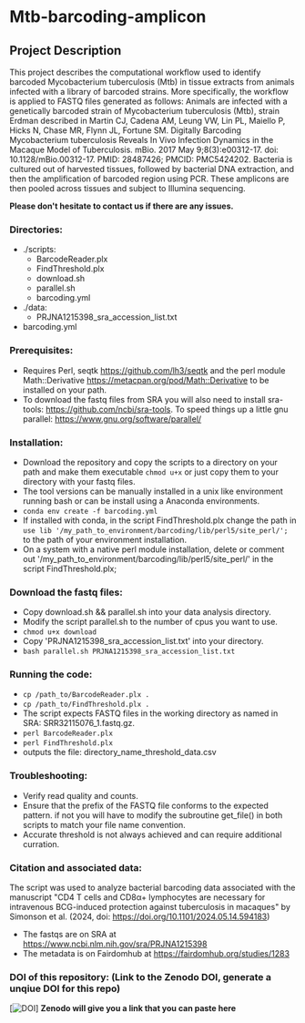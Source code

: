 # Mtb-barcoding-amplicon

## Project Description
This project describes the computational workflow used to identify barcoded Mycobacterium tuberculosis (Mtb) in tissue extracts from animals infected with a library of barcoded strains. More specifically, the workflow is applied to FASTQ files generated as follows: Animals are infected with a genetically barcoded strain of Mycobacterium tuberculosis (Mtb), strain Erdman described in Martin CJ, Cadena AM, Leung VW, Lin PL, Maiello P, Hicks N, Chase MR, Flynn JL, Fortune SM. Digitally Barcoding Mycobacterium tuberculosis Reveals In Vivo Infection Dynamics in the Macaque Model of Tuberculosis. mBio. 2017 May 9;8(3):e00312-17. doi: 10.1128/mBio.00312-17. PMID: 28487426; PMCID: PMC5424202. Bacteria is cultured out of harvested tissues, followed by bacterial DNA extraction, and then the amplification of barcoded region using PCR. These amplicons are then pooled across tissues and subject to Illumina sequencing.

**Please don't hesitate to contact us if there are any issues.**

### Directories:
- ./scripts:
  - BarcodeReader.plx
  - FindThreshold.plx
  - download.sh
  - parallel.sh
  - barcoding.yml
- ./data:
  - PRJNA1215398_sra_accession_list.txt
- barcoding.yml
    
### Prerequisites:
  - Requires Perl, seqtk https://github.com/lh3/seqtk and the perl module Math::Derivative https://metacpan.org/pod/Math::Derivative to be installed on your path.
  - To download the fastq files from SRA you will also need to install sra-tools: https://github.com/ncbi/sra-tools. To speed things up a little gnu parallel: https://www.gnu.org/software/parallel/

### Installation:
  - Download the repository and copy the scripts to a directory on your path and make them executable `chmod u+x` or just copy them to your directory with your fastq files.
  - The tool versions can be manually installed in a unix like environment running bash or can be install using a Anaconda environments.
  - `conda env create -f barcoding.yml`
  - If installed with conda, in the script FindThreshold.plx change the path in `use lib '/my_path_to_environment/barcoding/lib/perl5/site_perl/';` to the path of your environment installation.
  - On a system with a native perl module installation, delete or comment out '/my_path_to_environment/barcoding/lib/perl5/site_perl/' in the script FindThreshold.plx;

### Download the fastq files:
  - Copy download.sh && parallel.sh into your data analysis directory.
  - Modify the script parallel.sh to the number of cpus you want to use.
  - `chmod u+x download`
  - Copy 'PRJNA1215398_sra_accession_list.txt' into your directory.
  - `bash parallel.sh PRJNA1215398_sra_accession_list.txt`

### Running the code:
- `cp /path_to/BarcodeReader.plx .`
- `cp /path_to/FindThreshold.plx .`
- The script expects FASTQ files in the working directory as named in SRA: SRR32115076_1.fastq.gz.
- `perl BarcodeReader.plx`
- `perl FindThreshold.plx`
- outputs the file: directory_name_threshold_data.csv
  
### Troubleshooting:
- Verify read quality and counts.
- Ensure that the prefix of the FASTQ file conforms to the expected pattern. if not you will have to modify the subroutine get_file() in both scripts to match your file name convention.
- Accurate threshold is not always achieved and can require additional curration.

### Citation and associated data:
The script was used to analyze bacterial barcoding data associated with the manuscript "CD4 T cells and CD8α+ lymphocytes are necessary for intravenous BCG-induced protection against tuberculosis in macaques" by Simonson et al. (2024, doi: https://doi.org/10.1101/2024.05.14.594183)
- The fastqs are on SRA at https://www.ncbi.nlm.nih.gov/sra/PRJNA1215398
- The metadata is on Fairdomhub at https://fairdomhub.org/studies/1283

### DOI of this repository: (Link to the Zenodo DOI, generate a unqiue DOI for this repo)
[![DOI](https://zenodo.org/)] **Zenodo will give you a link that you can paste here**



